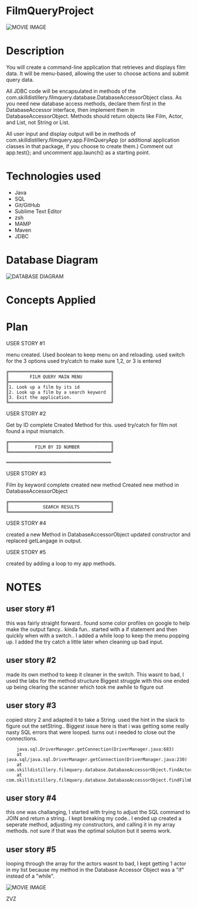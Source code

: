 # FilmQueryProject

![MOVIE IMAGE](./images/movie.png)

# Description
You will create a command-line application that retrieves and displays film data. It will be menu-based, allowing the user to choose actions and submit query data.

All JDBC code will be encapsulated in methods of the com.skilldistillery.filmquery.database.DatabaseAccessorObject class. As you need new database access methods, declare them first in the DatabaseAccessor interface, then implement them in DatabaseAccessorObject. Methods should return objects like Film, Actor, and List<Actor>, not String or List<String>.

All user input and display output will be in methods of com.skilldistillery.filmquery.app.FilmQueryApp (or additional application classes in that package, if you choose to create them.) Comment out app.test(); and uncomment app.launch() as a starting point.


# Technologies used
 - Java
 - SQL
 - Git/GitHub
 - Sublime Text Editor
 - zsh
 - MAMP
 - Maven
 - JDBC

# Database Diagram

![DATABASE DIAGRAM](./images/ERDiagram.png)

# Concepts Applied

# Plan

USER STORY #1

menu created. 
Used boolean to keep menu on and reloading. 
used switch for the 3 options
used try/catch to make sure 1,2, or 3 is entered
```
╔═══════════════════════════════════════╗
║        FILM QUERY MAIN MENU           ║
╠═══════════════════════════════════════╣
║1. Look up a film by its id            ║
║2. Look up a film by a search keyword  ║
║3. Exit the application.               ║
╚═══════════════════════════════════════╝
```
USER STORY #2

Get by ID complete
Created Method for this. 
used try/catch for film not found a input mismatch.


```
╔═══════════════════════════════════════╗
║          FILM BY ID NUMBER            ║
╚═══════════════════════════════════════╝

════════════════════════════════════════
```
USER STORY #3

Film by keyword complete
created new method
Created new method in DatabaseAccessorObject
```
╔═══════════════════════════════════════╗
║             SEARCH RESULTS            ║
╚═══════════════════════════════════════╝
```


USER STORY #4

created a new Method in DatabaseAccessorObject
updated constructor and replaced getLangage in output.

USER STORY #5

created by adding a loop to my app methods.

# NOTES

## user story #1
this was fairly straight forward.. found some color profiles on google to help make the output fancy.. kinda fun.. 
started with a if statement and then quickly when with a switch.. 
I added a while loop to keep the menu popping up. I added the try catch a little later when cleaning up bad input. 

## user story #2
made its own method to keep it cleaner in the switch.
This wasnt to bad, I used the labs for the method structure
Biggest struggle with this one ended up being clearing the scanner which took me awhile to figure out

## user story #3
copied  story 2 and adapted it to take a String. used the hint in the slack to figure out the setString.. Biggest issue here is that i was getting some really nasty SQL errors that were looped. turns out i needed to close out the connections. 
```
	java.sql.DriverManager.getConnection(DriverManager.java:683)
	at java.sql/java.sql.DriverManager.getConnection(DriverManager.java:230)
	at com.skilldistillery.filmquery.database.DatabaseAccessorObject.findActorsByFilmId(DatabaseAccessorObject.java:88)
	at com.skilldistillery.filmquery.database.DatabaseAccessorObject.findFilmByKeyword(DatabaseAccessorObject.java:133)
```
## user story #4
this one was challanging, I started with trying to adjust the SQL command to JOIN and return a string.. I kept breaking my code.. I ended up created a seperate method, adjusting my constructors, and calling it in my array methods. not sure if that was the optimal solution but it seems work. 

## user story #5
looping through the array for the actors wasnt to bad, I kept getting 1 actor in my list because my method in the Database Accessor Object was a "if" instead of a "while". 

![MOVIE IMAGE](./images/movie.png)

ZVZ
